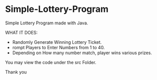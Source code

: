 # Simple-Lottery-Program
Simple Lottery Program made with Java.

WHAT IT DOES:
- Randomly Generate Winning Lottery Ticket.
- rompt Players to Enter Numbers from 1 to 40.
- Depending on How many number match, player wins various prizes.

You may view the code under the src Folder.

Thank you
